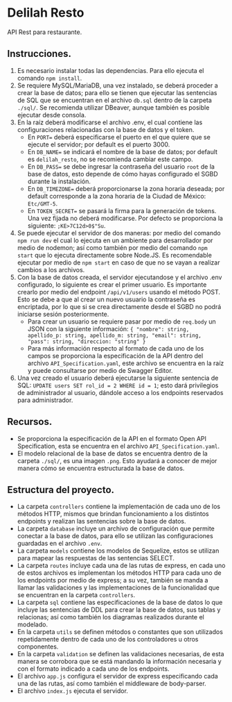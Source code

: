 # Delilah Resto

API Rest para restaurante.

## Instrucciones.

1. Es necesario instalar todas las dependencias. Para ello ejecuta el comando `npm install`.
2. Se requiere MySQL/MariaDB, una vez instalado, se deberá proceder a crear la base de datos; para ello se tienen que ejecutar las sentencias de SQL que se encuentran en el archivo `db.sql` dentro de la carpeta `./sql/`. Se recomienda utilizar DBeaver, aunque también es posible ejecutar desde consola.
3. En la raíz deberá modificarse el archivo .env, el cual contiene las configuraciones relacionadas con la base de datos y el token.
   - En `PORT=` deberá especificarse el puerto en el que quiere que se ejecute el servidor; por default es el puerto 3000.
   - En `DB_NAME=` se indicará el nombre de la base de datos; por default es `delilah_resto`, no se recomienda cambiar este campo.
   - En `DB_PASS=` se debe ingresar la contraseña del usuario `root` de la base de datos, esto depende de cómo hayas configurado el SGBD durante la instalación.
   - En `DB_TIMEZONE=` deberá proporcionarse la zona horaria deseada; por default corresponde a la zona horaria de la Ciudad de México: `Etc/GMT-5`.
   - En `TOKEN_SECRET=` se pasará la firma para la generación de tokens. Una vez fijada no deberá modificarse. Por defecto se proporciona la siguiente: `;KE>7C12d>0$"Su`.
4. Se puede ejecutar el servidor de dos maneras: por medio del comando `npm run dev` el cual lo ejecuta en un ambiente para desarrollador por medio de nodemon; así como también por medio del comando `npm start` que lo ejecuta directamente sobre Node.JS. Es recomendable ejecutar por medio de `npm start` en caso de que no se vayan a realizar cambios a los archivos.
5. Con la base de datos creada, el servidor ejecutandose y el archivo .env configurado, lo siguiente es crear el primer usuario. Es importante crearlo por medio del endpoint `/api/v1/users` usando el método POST. Esto se debe a que al crear un nuevo usuario la contraseña es encriptada, por lo que si se crea directamente desde el SGBD no podrá iniciarse sesión posteriormente.
   - Para crear un usuario se requiere pasar por medio de `req.body` un JSON con la siguiente información: `{ "nombre": string, apellido_p: string, apellido_m: string, "email": string, "pass": string, "direccion: "string" }`
   - Para más información respecto al formato de cada uno de los campos se proporciona la especificación de la API dentro del archivo `API_Specification.yaml`, este archivo se encuentra en la raíz y puede consultarse por medio de Swagger Editor.
6. Una vez creado el usuario deberá ejecutarse la siguiente sentencia de SQL: `UPDATE users SET rol_id = 2 WHERE id = 1`; esto dará privilegios de administrador al usuario, dándole acceso a los endpoints reservados para administrador.

## Recursos.

- Se proporciona la especificación de la API en el formato Open API Specification, esta se encuentra en el archivo `API_Specification.yaml`.
- El modelo relacional de la base de datos se encuentra dentro de la carpeta `./sql/`, es una imagen `.png`. Esto ayudará a conocer de mejor manera cómo se encuentra estructurada la base de datos.

## Estructura del proyecto.

- La carpeta `controllers` contiene la implementación de cada uno de los métodos HTTP, mismos que brindan funcionamiento a los distintos endpoints y realizan las sentencias sobre la base de datos.
- La carpeta `database` incluye un archivo de configuración que permite conectar a la base de datos, para ello se utilizan las configuraciones guardadas en el archivo `.env`.
- La carpeta `models` contiene los modelos de Sequelize, estos se utilizan para mapear las respuestas de las sentencias SELECT.
- La carpeta `routes` incluye cada una de las rutas de express, en cada uno de estos archivos es implementan los métodos HTTP para cada uno de los endpoints por medio de express; a su vez, también se manda a llamar las validaciones y las implementaciones de la funcionalidad que se encuentran en la carpeta `controllers`.
- La carpeta `sql` contiene las especificaciones de la base de datos lo que incluye las sentencias de DDL para crear la base de datos, sus tablas y relacionas; así como también los diagramas realizados durante el modelado.
- En la carpeta `utils` se definen métodos o constantes que son utilizados repetidamente dentro de cada uno de los controladores u otros componentes.
- En la carpeta `validation` se definen las validaciones necesarias, de esta manera se corrobora que se está mandando la información necesaria y con el formato indicado a cada uno de los endpoints.
- El archivo `app.js` configura el servidor de express especificando cada una de las rutas, así como también el middleware de body-parser.
- El archivo `index.js` ejecuta el servidor.
